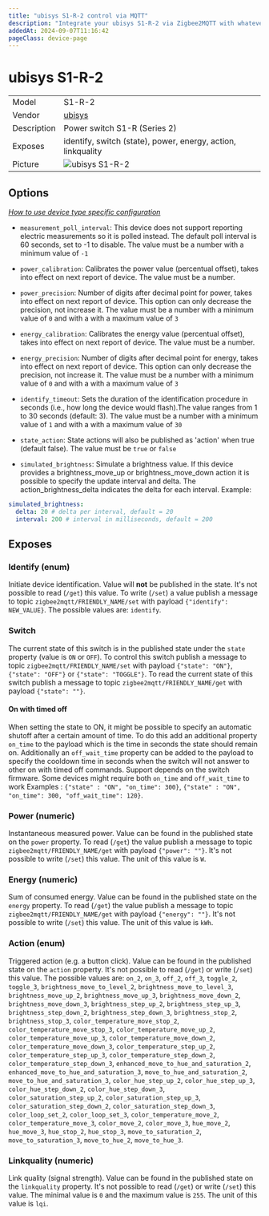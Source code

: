 ```yaml
---
title: "ubisys S1-R-2 control via MQTT"
description: "Integrate your ubisys S1-R-2 via Zigbee2MQTT with whatever smart home infrastructure you are using without the vendor's bridge or gateway."
addedAt: 2024-09-07T11:16:42
pageClass: device-page
---
```


<!-- !!!! -->
<!-- ATTENTION: This file is auto-generated through docgen! -->
<!-- You can only edit the "Notes"-Section between the two comment lines "Notes BEGIN" and "Notes END". -->
<!-- Do not use h1 or h2 heading within "## Notes"-Section. -->
<!-- !!!! -->

# ubisys S1-R-2

|     |     |
|-----|-----|
| Model | S1-R-2  |
| Vendor  | [ubisys](/supported-devices/#v=ubisys)  |
| Description | Power switch S1-R (Series 2) |
| Exposes | identify, switch (state), power, energy, action, linkquality |
| Picture | ![ubisys S1-R-2](https://www.zigbee2mqtt.io/images/devices/S1-R-2.png) |


<!-- Notes BEGIN: You can edit here. Add "## Notes" headline if not already present. -->


<!-- Notes END: Do not edit below this line -->



## Options
*[How to use device type specific configuration](../guide/configuration/devices-groups.md#specific-device-options)*

* `measurement_poll_interval`: This device does not support reporting electric measurements so it is polled instead. The default poll interval is 60 seconds, set to -1 to disable. The value must be a number with a minimum value of `-1`

* `power_calibration`: Calibrates the power value (percentual offset), takes into effect on next report of device. The value must be a number.

* `power_precision`: Number of digits after decimal point for power, takes into effect on next report of device. This option can only decrease the precision, not increase it. The value must be a number with a minimum value of `0` and with a with a maximum value of `3`

* `energy_calibration`: Calibrates the energy value (percentual offset), takes into effect on next report of device. The value must be a number.

* `energy_precision`: Number of digits after decimal point for energy, takes into effect on next report of device. This option can only decrease the precision, not increase it. The value must be a number with a minimum value of `0` and with a with a maximum value of `3`

* `identify_timeout`: Sets the duration of the identification procedure in seconds (i.e., how long the device would flash).The value ranges from 1 to 30 seconds (default: 3). The value must be a number with a minimum value of `1` and with a with a maximum value of `30`

* `state_action`: State actions will also be published as 'action' when true (default false). The value must be `true` or `false`

* `simulated_brightness`: Simulate a brightness value. If this device provides a brightness_move_up or brightness_move_down action it is possible to specify the update interval and delta. The action_brightness_delta indicates the delta for each interval. Example:
```yaml
simulated_brightness:
  delta: 20 # delta per interval, default = 20
  interval: 200 # interval in milliseconds, default = 200
```


## Exposes

### Identify (enum)
Initiate device identification.
Value will **not** be published in the state.
It's not possible to read (`/get`) this value.
To write (`/set`) a value publish a message to topic `zigbee2mqtt/FRIENDLY_NAME/set` with payload `{"identify": NEW_VALUE}`.
The possible values are: `identify`.

### Switch 
The current state of this switch is in the published state under the `state` property (value is `ON` or `OFF`).
To control this switch publish a message to topic `zigbee2mqtt/FRIENDLY_NAME/set` with payload `{"state": "ON"}`, `{"state": "OFF"}` or `{"state": "TOGGLE"}`.
To read the current state of this switch publish a message to topic `zigbee2mqtt/FRIENDLY_NAME/get` with payload `{"state": ""}`.

#### On with timed off
When setting the state to ON, it might be possible to specify an automatic shutoff after a certain amount of time. To do this add an additional property `on_time` to the payload which is the time in seconds the state should remain on.
Additionally an `off_wait_time` property can be added to the payload to specify the cooldown time in seconds when the switch will not answer to other on with timed off commands.
Support depends on the switch firmware. Some devices might require both `on_time` and `off_wait_time` to work
Examples : `{"state" : "ON", "on_time": 300}`, `{"state" : "ON", "on_time": 300, "off_wait_time": 120}`.

### Power (numeric)
Instantaneous measured power.
Value can be found in the published state on the `power` property.
To read (`/get`) the value publish a message to topic `zigbee2mqtt/FRIENDLY_NAME/get` with payload `{"power": ""}`.
It's not possible to write (`/set`) this value.
The unit of this value is `W`.

### Energy (numeric)
Sum of consumed energy.
Value can be found in the published state on the `energy` property.
To read (`/get`) the value publish a message to topic `zigbee2mqtt/FRIENDLY_NAME/get` with payload `{"energy": ""}`.
It's not possible to write (`/set`) this value.
The unit of this value is `kWh`.

### Action (enum)
Triggered action (e.g. a button click).
Value can be found in the published state on the `action` property.
It's not possible to read (`/get`) or write (`/set`) this value.
The possible values are: `on_2`, `on_3`, `off_2`, `off_3`, `toggle_2`, `toggle_3`, `brightness_move_to_level_2`, `brightness_move_to_level_3`, `brightness_move_up_2`, `brightness_move_up_3`, `brightness_move_down_2`, `brightness_move_down_3`, `brightness_step_up_2`, `brightness_step_up_3`, `brightness_step_down_2`, `brightness_step_down_3`, `brightness_stop_2`, `brightness_stop_3`, `color_temperature_move_stop_2`, `color_temperature_move_stop_3`, `color_temperature_move_up_2`, `color_temperature_move_up_3`, `color_temperature_move_down_2`, `color_temperature_move_down_3`, `color_temperature_step_up_2`, `color_temperature_step_up_3`, `color_temperature_step_down_2`, `color_temperature_step_down_3`, `enhanced_move_to_hue_and_saturation_2`, `enhanced_move_to_hue_and_saturation_3`, `move_to_hue_and_saturation_2`, `move_to_hue_and_saturation_3`, `color_hue_step_up_2`, `color_hue_step_up_3`, `color_hue_step_down_2`, `color_hue_step_down_3`, `color_saturation_step_up_2`, `color_saturation_step_up_3`, `color_saturation_step_down_2`, `color_saturation_step_down_3`, `color_loop_set_2`, `color_loop_set_3`, `color_temperature_move_2`, `color_temperature_move_3`, `color_move_2`, `color_move_3`, `hue_move_2`, `hue_move_3`, `hue_stop_2`, `hue_stop_3`, `move_to_saturation_2`, `move_to_saturation_3`, `move_to_hue_2`, `move_to_hue_3`.

### Linkquality (numeric)
Link quality (signal strength).
Value can be found in the published state on the `linkquality` property.
It's not possible to read (`/get`) or write (`/set`) this value.
The minimal value is `0` and the maximum value is `255`.
The unit of this value is `lqi`.

